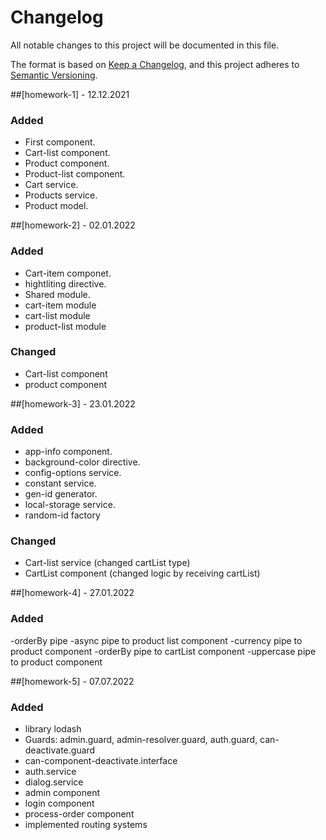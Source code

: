 # Changelog
All notable changes to this project will be documented in this file.

The format is based on [Keep a Changelog](https://keepachangelog.com/en/1.0.0/),
and this project adheres to [Semantic Versioning](https://semver.org/spec/v2.0.0.html).

##[homework-1] - 12.12.2021
### Added
- First component.
- Cart-list component.
- Product component.
- Product-list component.
- Cart service.
- Products service.
- Product model.

##[homework-2] - 02.01.2022

### Added

- Cart-item componet.
- hightliting directive.
- Shared module.
- cart-item module
- cart-list module
- product-list module


### Changed

- Cart-list component
- product component

##[homework-3] - 23.01.2022

### Added

- app-info component.
- background-color directive.
- config-options service.
- constant service.
- gen-id generator.
- local-storage service.
- random-id factory

### Changed

- Cart-list service (changed cartList type)
- CartList component (changed logic by receiving cartList)

##[homework-4] - 27.01.2022

### Added

-orderBy pipe
-async pipe to product list component
-currency pipe to product component
-orderBy pipe to cartList component
-uppercase pipe to product component

##[homework-5] - 07.07.2022

### Added
- library lodash
- Guards:
    admin.guard,
    admin-resolver.guard,
    auth.guard,
    can-deactivate.guard
- can-component-deactivate.interface
- auth.service
- dialog.service
- admin component
- login component
- process-order component
- implemented routing systems
